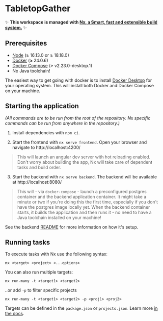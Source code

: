 # TabletopGather

✨ **This workspace is managed with [Nx, a Smart, fast and extensible build system.](https://nx.dev)** ✨

## Prerequisites

- [Node](https://nodejs.org/en/) ($\geq$ 16.13.0 or $\geq$ 18.18.0)
- [Docker](https://www.docker.com/) ($\geq$ 24.0.6)
- [Docker Compose](https://docs.docker.com/compose/) ($\geq$ v2.23.0-desktop.1)
- No Java toolchain!

The easiest way to get going with docker is to install [Docker Desktop](https://www.docker.com/products/docker-desktop) for your operating system.
This will install both Docker and Docker Compose on your machine.

## Starting the application

_(All commands are to be run from the root of the repository. Nx specific commands can be run from anywhere in the repository.)_

1. Install dependencies with `npm ci`.

2. Start the frontend with `nx serve frontend`. Open your browser and navigate to http://localhost:4200/

> This will launch an angular dev server with hot reloading enabled. Don't worry about building the app, Nx will take care of dependent tasks and build order.

3. Start the backend with `nx serve backend`. The backend will be available at http://localhost:8080/

> This will - via `docker-compose` - launch a preconfigured postgres container and the backend application container.
> It might take a minute or two if you're doing this the first time, especially if you don't have the postgres image locally yet.
> When the backend container starts, it builds the application and then runs it - no need to have a Java toolchain installed on your machine!

See the backend [README](./apps/backend/README.md) for more information on how it's setup.

## Running tasks

To execute tasks with Nx use the following syntax:

```
nx <target> <project> <...options>
```

You can also run multiple targets:

```
nx run-many -t <target1> <target2>
```

..or add `-p` to filter specific projects

```
nx run-many -t <target1> <target2> -p <proj1> <proj2>
```

Targets can be defined in the `package.json` or `projects.json`. Learn more [in the docs](https://nx.dev/core-features/run-tasks).
